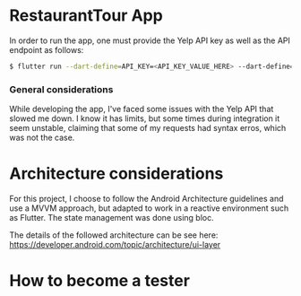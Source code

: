 # RestaurantTour App

In order to run the app, one must provide the Yelp API key as well as the API endpoint as follows:

```bash
$ flutter run --dart-define=API_KEY=<API_KEY_VALUE_HERE> --dart-define=API_URL=<API_URL_VALUE_HERE>
```
### General considerations

While developing the app, I've faced some issues with the Yelp API that slowed me down. I know it has limits,
but some times during integration it seem unstable, claiming that some of my requests had syntax erros, which
was not the case.

# Architecture considerations

For this project, I choose to follow the Android Architecture guidelines and use a MVVM approach, but adapted to work in a reactive environment such as Flutter. The state management was done using bloc.

The details of the followed architecture can be see here: https://developer.android.com/topic/architecture/ui-layer

# How to become a tester

